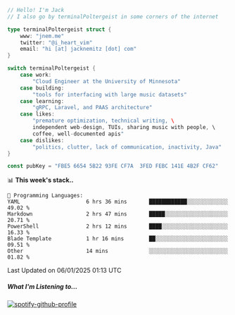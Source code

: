 ```go
// Hello! I'm Jack
// I also go by terminalPoltergeist in some corners of the internet

type terminalPoltergeist struct {
    www: "jnem.me"
    twitter: "@i_heart_vim"
    email: "hi [at] jacknemitz [dot] com"
}

switch terminalPoltergeist {
    case work:
        "Cloud Engineer at the University of Minnesota"
    case building:
        "tools for interfacing with large music datasets"
    case learning:
        "gRPC, Laravel, and PAAS architecture"
    case likes:
        "premature optimization, technical writing, \
        independent web-design, TUIs, sharing music with people, \
        coffee, well-documented apis"
    case dislikes:
        "politics, clutter, lack of communication, inactivity, Java"
}

const pubKey = "FBE5 6654 5B22 93FE CF7A  3FED FEBC 141E 4B2F CF62"
```

<!--START_SECTION:waka-->
📊 **This week's stack..** 

```text
💬 Programming Languages: 
YAML                     6 hrs 36 mins       ████████████░░░░░░░░░░░░░   49.02 % 
Markdown                 2 hrs 47 mins       █████░░░░░░░░░░░░░░░░░░░░   20.71 % 
PowerShell               2 hrs 12 mins       ████░░░░░░░░░░░░░░░░░░░░░   16.33 % 
Blade Template           1 hr 16 mins        ██░░░░░░░░░░░░░░░░░░░░░░░   09.51 % 
Other                    14 mins             ░░░░░░░░░░░░░░░░░░░░░░░░░   01.82 % 
```


 Last Updated on 06/01/2025 01:13 UTC
<!--END_SECTION:waka-->

##### What I'm Listening to...

[![spotify-github-profile](https://jnem.me/listening-item?maxAge=2592000)](https://jnem.me/listening)
